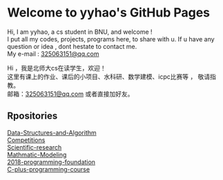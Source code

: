 # Welcome to yyhao's GitHub Pages

Hi, I am yyhao, a cs student in BNU, and welcome !  
I put all my codes, projects, programs here, to share with u. If u have any question or idea , dont hestate to contact me.  
My e-mail : 325063151@qq.com  

Hi ，我是北师大cs在读学生，欢迎！  
这里有课上的作业、课后的小项目、水科研、数学建模、icpc比赛等 ， 敬请指教。  
邮箱：325063151@qq.com 或者直接加好友。  

## Rpositories  

 [Data-Structures-and-Algorithm](https://github.com/yyhaos/Data-Structures-and-Algorithms)  
 [Competitions](https://github.com/yyhaos/Competitions)  
 [Scientific-research](https://github.com/yyhaos/Scientific-research)  
 [Mathmatic-Modeling](https://github.com/yyhaos/Mathmatic-Modeling)  
 [2018-programming-foundation](https://github.com/yyhaos/2018-programming-foundation)  
 [C-plus-programming-course](https://github.com/yyhaos/C-plus-programming-course)  
